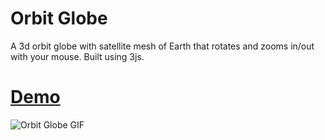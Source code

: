 # Orbit Globe
A 3d orbit globe with satellite mesh of Earth that rotates and zooms in/out with your mouse. Built using 3js.

# [Demo](https://codepen.io/danubevictoria/pen/wvMoNGQ?editors=0010)

![Orbit Globe GIF](https://media.giphy.com/media/IZBmQyYaRx5xOm7fKf/giphy.gif)
